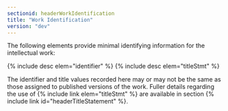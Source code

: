 ```yaml
---
sectionid: headerWorkIdentification
title: "Work Identification"
version: "dev"
---
```


The following elements provide minimal identifying information for the intellectual
work:



{% include desc elem="identifier" %}
{% include desc elem="titleStmt" %}




The identifier and title values recorded here may or may not be the same as those
assigned
to published versions of the work. Fuller details regarding the use of {% include link elem="titleStmt" %} are available in section {% include link id="headerTitleStatement" %}.

